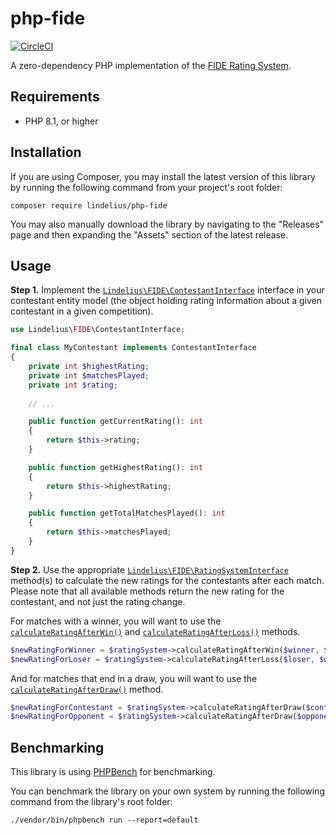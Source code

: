 # php-fide

[![CircleCI](https://circleci.com/gh/lindelius/php-fide.svg?style=shield)](https://circleci.com/gh/lindelius/php-fide)

A zero-dependency PHP implementation of the [FIDE Rating System](https://handbook.fide.com).

## Requirements

* PHP 8.1, or higher

## Installation

If you are using Composer, you may install the latest version of this library by running the following command from your project's root folder:

```
composer require lindelius/php-fide
```

You may also manually download the library by navigating to the "Releases" page and then expanding the "Assets" section of the latest release.

## Usage

**Step 1.** Implement the [`Lindelius\FIDE\ContestantInterface`](src/ContestantInterface.php) interface in your contestant entity model (the object holding rating information about a given contestant in a given competition).

```php
use Lindelius\FIDE\ContestantInterface;

final class MyContestant implements ContestantInterface
{
    private int $highestRating;
    private int $matchesPlayed;
    private int $rating;
    
    // ...

    public function getCurrentRating(): int
    {
        return $this->rating;
    }

    public function getHighestRating(): int
    {
        return $this->highestRating;
    }

    public function getTotalMatchesPlayed(): int
    {
        return $this->matchesPlayed;
    }
}
```

**Step 2.** Use the appropriate [`Lindelius\FIDE\RatingSystemInterface`](src/RatingSystemInterface.php) method(s) to calculate the new ratings for the contestants after each match. Please note that all available methods return the new rating for the contestant, and not just the rating change.

For matches with a winner, you will want to use the [`calculateRatingAfterWin()`](src/RatingSystemInterface.php#L38) and [`calculateRatingAfterLoss()`](src/RatingSystemInterface.php#L27) methods.

```php
$newRatingForWinner = $ratingSystem->calculateRatingAfterWin($winner, $loser);
$newRatingForLoser = $ratingSystem->calculateRatingAfterLoss($loser, $winner);
```

And for matches that end in a draw, you will want to use the [`calculateRatingAfterDraw()`](src/RatingSystemInterface.php#L16) method.

```php
$newRatingForContestant = $ratingSystem->calculateRatingAfterDraw($contestant, $opponent);
$newRatingForOpponent = $ratingSystem->calculateRatingAfterDraw($opponent, $contestant);
```

## Benchmarking

This library is using [PHPBench](https://github.com/phpbench/phpbench) for benchmarking.

You can benchmark the library on your own system by running the following command from the library's root folder:

```
./vendor/bin/phpbench run --report=default
```